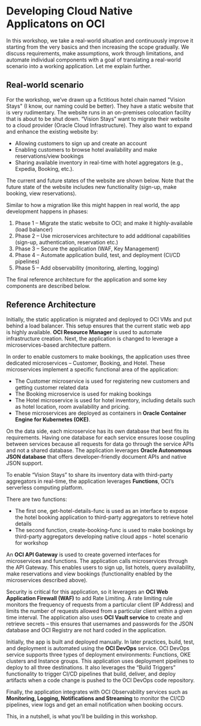 # Developing Cloud Native Applicatons on OCI

In this workshop, we take a real-world situation and continuously improve it starting from the very basics and then increasing the scope gradually. We discuss requirements, make assumptions, work through limitations, and automate individual components with a goal of translating a real-world scenario into a working application. Let me explain further.

## Real-world scenario

For the workshop, we’ve drawn up a fictitious hotel chain named "Vision Stays" (I know, our naming could be better). They have a static website that is very rudimentary. The website runs in an on-premises colocation facility that is about to be shut down. “Vision Stays” want to migrate their website to a cloud provider (Oracle Cloud Infrastructure). They also want to expand and enhance the existing website by:

- Allowing customers to sign up and create an account
- Enabling customers to browse hotel availability and make reservations/view bookings
- Sharing available inventory in real-time with hotel aggregators (e.g., Expedia, Booking, etc.).

The current and future states of the website are shown below. Note that the future state of the website includes new functionality (sign-up, make booking, view reservations). 


Similar to how a migration like this might happen in real world, the app development happens in phases:

<ol>

 <li>Phase 1 – Migrate the static website to OCI; and make it highly-available (load balancer)</li>
 <li>Phase 2 – Use microservices architecture to add additional capabilities (sign-up, authentication, reservation etc.)</li>
 <li>Phase 3 – Secure the application (WAF, Key Management)</li>
<li>Phase 4 – Automate application build, test, and deployment (CI/CD pipelines)</li>
<li>Phase 5 – Add observability (monitoring, alerting, logging)</li>

</ol>

The final reference architecture for the application and some key components are described below.


## Reference Architecture 

Initially, the static application is migrated and deployed to OCI VMs and put behind a load balancer. This setup ensures that the current static web app is highly available. **OCI Resource Manager** is used to automate infrastructure creation. Next, the application is changed to leverage a microservices-based architecture pattern.         

In order to enable customers to make bookings, the application uses three dedicated microservices – Customer, Booking, and Hotel. These microservices implement a specific functional area of the application:

- The Customer microservice is used for registering new customers and getting customer related data
- The Booking microservice is used for making bookings
- The Hotel microservice is used for hotel inventory, including details such as hotel location, room availability and pricing.
- These microservices are deployed as containers in **Oracle Container Engine for Kubernetes (OKE)**.

On the data side, each microservice has its own database that best fits its requirements. Having one database for each service ensures loose coupling between services because all requests for data go through the service APIs and not a shared database. The application leverages **Oracle Autonomous JSON database** that offers developer-friendly document APIs and native JSON support.  

To enable “Vision Stays” to share its inventory data with third-party aggregators in real-time, the application leverages **Functions**, OCI’s serverless computing platform. 

There are two functions:

- The first one, get-hotel-details-func is used as an interface to expose the hotel booking application to third-party aggregators to retrieve hotel details
- The second function, create-booking-func is used to make bookings by third-party aggregators
developing native cloud apps - hotel scenario for workshop

An **OCI API Gateway** is used to create governed interfaces for microservices and functions. The application calls microservices through the API Gateway. This enables users to sign up, list hotels, query availability, make reservations and view bookings (functionality enabled by the microservices described above).

Security is critical for this application, so it leverages an **OCI Web Application Firewall (WAF)** to add Rate Limiting. A rate limiting rule monitors the frequency of requests from a particular client (IP Address) and limits the number of requests allowed from a particular client within a given time interval. The application also uses **OCI Vault service** to create and retrieve secrets – this ensures that usernames and passwords for the JSON database and OCI Registry are not hard coded in the application.

Initially, the app is built and deployed manually. In later practices, build, test, and deployment is automated using the **OCI DevOps** service. OCI DevOps service supports three types of deployment environments:  Functions, OKE clusters and Instance groups. This application uses deployment pipelines to deploy to all three destinations. It also leverages the “Build Triggers” functionality to trigger CI/CD pipelines that build, deliver, and deploy artifacts when a code change is pushed to the OCI DevOps code repository.

Finally, the application integrates with OCI Observability services such as **Monitoring, Logging, Notifications and Streaming** to monitor the CI/CD pipelines, view logs and get an email notification when booking occurs.

This, in a nutshell, is what you'll be building in this workshop.
